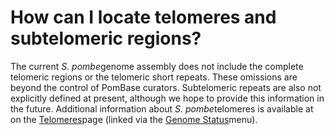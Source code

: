 # How can I locate telomeres and subtelomeric regions?
<!-- pombase_categories: Locating Genomic Regions -->

The current *S. pombe*genome assembly does not include the complete
telomeric regions or the telomeric short repeats. These omissions are
beyond the control of PomBase curators. Subtelomeric repeats are also
not explicitly defined at present, although we hope to provide this
information in the future. Additional information about *S.
pombe*telomeres is available at on the
[Telomeres](/status/telomeres)page (linked via the [Genome Status](/genome-status)menu).


